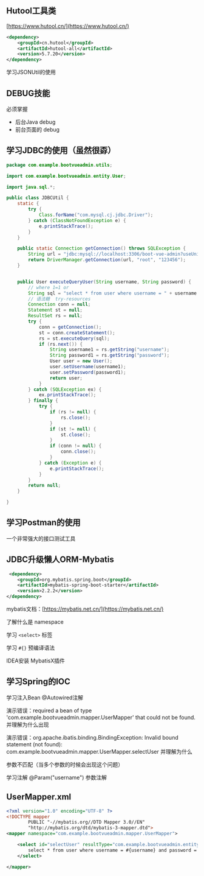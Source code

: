 ## Hutool工具类
[https://www.hutool.cn/](https://www.hutool.cn/)

```xml
<dependency>
    <groupId>cn.hutool</groupId>
    <artifactId>hutool-all</artifactId>
    <version>5.7.20</version>
</dependency>
```

学习JSONUtil的使用

## DEBUG技能
必须掌握
- 后台Java debug
- 前台页面的 debug

## 学习JDBC的使用（虽然很孬）
```java
package com.example.bootvueadmin.utils;

import com.example.bootvueadmin.entity.User;

import java.sql.*;

public class JDBCUtil {
    static {
        try {
            Class.forName("com.mysql.cj.jdbc.Driver");
        } catch (ClassNotFoundException e) {
            e.printStackTrace();
        }
    }

    public static Connection getConnection() throws SQLException {
        String url = "jdbc:mysql://localhost:3306/boot-vue-admin?useUnicode=true&useSSL=false&characterEncoding=utf8&serverTimezone=GMT%2b8";
        return DriverManager.getConnection(url, "root", "123456");
    }


    public User executeQueryUser(String username, String password) {
        // where 1=1 or
        String sql = "select * from user where username = " + username + " and password = " + password;
        // 语法糖  try-resources
        Connection conn = null;
        Statement st = null;
        ResultSet rs = null;
        try {
            conn = getConnection();
            st = conn.createStatement();
            rs = st.executeQuery(sql);
            if (rs.next()) {
                String username1 = rs.getString("username");
                String password1 = rs.getString("password");
                User user = new User();
                user.setUsername(username1);
                user.setPassword(password1);
                return user;
            }
        } catch (SQLException ex) {
            ex.printStackTrace();
        } finally {
            try {
                if (rs != null) {
                    rs.close();
                }
                if (st != null) {
                    st.close();
                }
                if (conn != null) {
                    conn.close();
                }
            } catch (Exception e) {
                e.printStackTrace();
            }
        }
        return null;
    }

}
```

## 学习Postman的使用

一个非常强大的接口测试工具

## JDBC升级懒人ORM-Mybatis

```xml
 <dependency>
    <groupId>org.mybatis.spring.boot</groupId>
    <artifactId>mybatis-spring-boot-starter</artifactId>
    <version>2.2.2</version>
</dependency>
```

mybatis文档：[https://mybatis.net.cn/](https://mybatis.net.cn/)

了解什么是 namespace

学习 `<select>` 标签

学习 `#{}` 预编译语法

IDEA安装 MybatisX插件

## 学习Spring的IOC

学习注入Bean  @Autowired注解

演示错误：required a bean of type 'com.example.bootvueadmin.mapper.UserMapper' that could not be found.
并理解为什么出现

演示错误：org.apache.ibatis.binding.BindingException: Invalid bound statement (not found): com.example.bootvueadmin.mapper.UserMapper.selectUser
并理解为什么

参数不匹配（当多个参数的时候会出现这个问题）

学习注解 @Param("username") 参数注解

## UserMapper.xml
```xml
<?xml version="1.0" encoding="UTF-8" ?>
<!DOCTYPE mapper
        PUBLIC "-//mybatis.org//DTD Mapper 3.0//EN"
        "http://mybatis.org/dtd/mybatis-3-mapper.dtd">
<mapper namespace="com.example.bootvueadmin.mapper.UserMapper">

    <select id="selectUser" resultType="com.example.bootvueadmin.entity.User">
        select * from user where username = #{username} and password = #{password};
    </select>

</mapper>
```